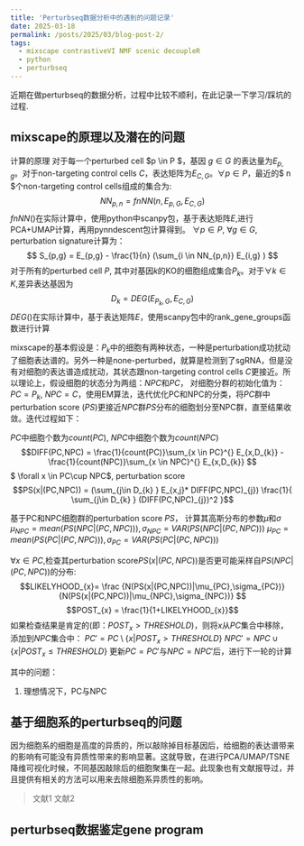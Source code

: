 ```yaml
---
title: 'Perturbseq数据分析中的遇到的问题记录'
date: 2025-03-18
permalink: /posts/2025/03/blog-post-2/
tags:
  - mixscape contrastiveVI NMF scenic decoupleR
  - python
  - perturbseq
---
```


近期在做perturbseq的数据分析，过程中比较不顺利，在此记录一下学习/踩坑的过程.


mixscape的原理以及潜在的问题
----
计算的原理
对于每一个perturbed cell $p \in P $，基因 $g \in G$ 的表达量为$E_{p,g}$。对于non-targeting control cells $C$，表达矩阵为$E_{C,G}$。$\forall p \in P$，最近的$ n $个non-targeting control cells组成的集合为: 
$$
NN_{p,n} = fnNN(n, E_{p,G}, E_{C,G})
$$
$fnNN()$在实际计算中，使用python中scanpy包，基于表达矩阵$E$,进行PCA+UMAP计算，再用pynndescent包计算得到。
$\forall p \in P$, $\forall g \in G$, perturbation signature计算为：
$$
S_{p,g} = E_{p,g} - \frac{1}{n} (\sum_{i \in NN_{p,n}} E_{i,g} )
$$
对于所有的perturbed cell $P$, 其中对基因$k$的KO的细胞组成集合$P_{k}$。对于$\forall k \in K$,差异表达基因为 $$D_{k} = DEG( E_{ P_{k}, G },E_{C, G})$$
$DEG()$在实际计算中，基于表达矩阵$E$，使用scanpy包中的rank_gene_groups函数进行计算

mixscape的基本假设是：$P_{k}$中的细胞有两种状态，一种是perturbation成功扰动了细胞表达谱的。另外一种是none-perturbed，就算是检测到了sgRNA，但是没有对细胞的表达谱造成扰动，其状态跟non-targeting control cells $C$更接近。所以理论上，假设细胞的状态分为两组：$NPC$和$PC$，
对细胞分群的初始化值为：$PC = P_{k}$, $NPC=C$，使用EM算法，迭代优化PC和NPC的分类，将$PC$群中perturbation score ($PS$)更接近$NPC$群$PS$分布的细胞划分至NPC群，直至结果收敛。迭代过程如下：

$PC$中细胞个数为$count(PC)$, $NPC$中细胞个数为$count(NPC)$
$$DIFF(PC,NPC) = \frac{1}{count(PC)}\sum_{x \in PC}^{} E_{x,D_{k}} - \frac{1}{count(NPC)}\sum_{x \in NPC}^{} E_{x,D_{k}} $$
$ \forall x \in PC\cup NPC$, perturbation score $$PS(x|(PC,NPC)) = (\sum_{j\in D_{k} } E_{x,j}* DIFF(PC,NPC)_{j}) \frac{1}{  \sum_{j\in D_{k} } (DIFF(PC,NPC)_{j})^2 }$$

基于PC和NPC细胞群的perturbation score $PS$， 计算其高斯分布的参数$\mu$和$\sigma$
$\mu_{NPC} = mean(PS( NPC|(PC,NPC))) , \sigma_{NPC}=VAR(PS(NPC|(PC,NPC)))$
$\mu_{PC} = mean(PS(PC|(PC,NPC))) , \sigma_{PC}=VAR(PS(PC|(PC,NPC)))$

$\forall x \in PC$,检查其perturbation score$PS(x|(PC,NPC))$是否更可能采样自$PS(NPC|(PC,NPC))$的分布:
 $$LIKELYHOOD_{x}= \frac {N(PS(x|(PC,NPC))|\mu_{PC},\sigma_{PC})}{N(PS(x|(PC,NPC))|\mu_{NPC},\sigma_{NPC})} $$
$$POST_{x} = \frac{1}{1+LIKELYHOOD_{x}}$$
如果检查结果是肯定的(即：$POST_{x}> THRESHOLD$)，则将$x$从$PC$集合中移除，添加到$NPC$集合中：
$PC' = PC\setminus \left\{x\middle | POST_{x} \gt THRESHOLD\right\}$
$NPC' = NPC\cup \left\{x\middle | POST_{x} \le THRESHOLD\right\}$
更新$PC=PC'$与$NPC=NPC'$后，进行下一轮的计算


其中的问题：
1. 理想情况下，PC与NPC




基于细胞系的perturbseq的问题
----
因为细胞系的细胞是高度的异质的，所以敲除掉目标基因后，给细胞的表达谱带来的影响有可能没有异质性带来的影响显著。这就导致，在进行PCA/UMAP/TSNE降维可视化时候，不同基因敲除后的细胞聚集在一起。此现象也有文献报导过，并且提供有相关的方法可以用来去除细胞系异质性的影响。
> 文献1
> 文献2



perturbseq数据鉴定gene program
----

